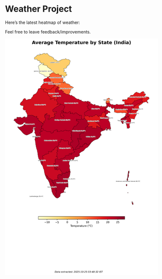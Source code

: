 # Weather Project

Here’s the latest heatmap of weather:

Feel free to leave feedback/improvements.

![India Heatmap](docs/assets/india_heatmap.png?v=FBF95B)
